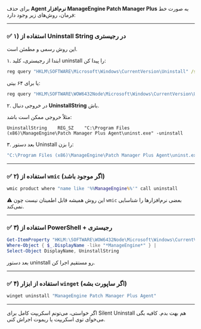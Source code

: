 برای حذف **Agent نرم‌افزار ManageEngine Patch Manager Plus** به صورت خط فرمان، روش‌های زیر وجود دارد:

---

### ✅ ۱) استفاده از Uninstall String در رجیستری

این روش رسمی و مطمئن است.

۱. ابتدا از رجیستری، کلید uninstall را پیدا کن:

```cmd
reg query "HKLM\SOFTWARE\Microsoft\Windows\CurrentVersion\Uninstall" /s /f "ManageEngine"
```

یا برای ۶۴ بیتی:

```cmd
reg query "HKLM\SOFTWARE\WOW6432Node\Microsoft\Windows\CurrentVersion\Uninstall" /s /f "ManageEngine"
```

۲. در خروجی دنبال **UninstallString** باش.

مثلاً خروجی ممکن است باشد:

```
UninstallString    REG_SZ    "C:\Program Files (x86)\ManageEngine\Patch Manager Plus Agent\uninst.exe" -uninstall
```

۳. بعد دستور Uninstall را بزن:

```cmd
"C:\Program Files (x86)\ManageEngine\Patch Manager Plus Agent\uninst.exe" -uninstall
```

---

### ✅ ۲) استفاده از `wmic` (اگر موجود باشد)

```cmd
wmic product where "name like '%%ManageEngine%%'" call uninstall
```

⚠️ این روش همیشه قابل اطمینان نیست چون `wmic` بعضی نرم‌افزارها را شناسایی نمی‌کند.

---

### ✅ ۳) استفاده از PowerShell + رجیستری

```powershell
Get-ItemProperty "HKLM:\SOFTWARE\WOW6432Node\Microsoft\Windows\CurrentVersion\Uninstall\*" | 
Where-Object { $_.DisplayName -like "*ManageEngine*" } | 
Select-Object DisplayName, UninstallString
```

بعد دستور uninstall رو مستقیم اجرا کن.

---

### ✅ ۴) استفاده از ابزار `winget` (اگر ساپورت بشه)

```cmd
winget uninstall "ManageEngine Patch Manager Plus Agent"
```

---

اگر خواستی، می‌تونم اسکریپت کامل برای Silent Uninstall هم بهت بدم.
کافیه بگی می‌خوای توی اسکریپت یا ریموت اجراش کنی.
